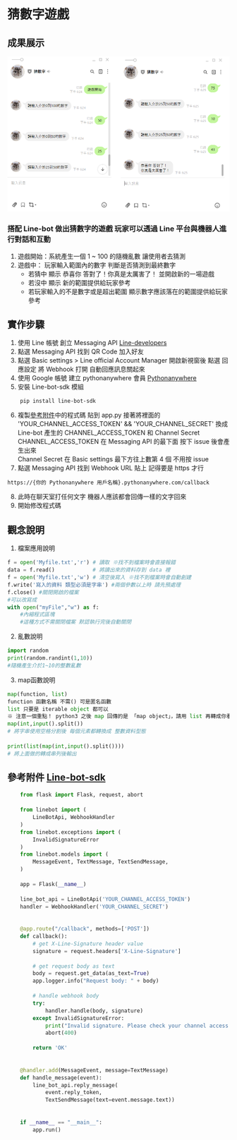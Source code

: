 # 猜數字遊戲

## 成果展示
![終極密碼](achievement.png)
### 搭配 Line-bot 做出猜數字的遊戲 玩家可以透過 Line 平台與機器人進行對話和互動
1. 遊戲開始：系統產生一個 1 ~ 100 的隨機亂數 讓使用者去猜測
2. 遊戲中： 玩家輸入範圍內的數字 判斷是否猜測到最終數字
    * 若猜中 顯示 恭喜你 答對了！你真是太厲害了！ 並開啟新的一場遊戲
    * 若沒中 顯示 新的範圍提供給玩家參考
    * 若玩家輸入的不是數字或是超出範圍 顯示數字應該落在的範圍提供給玩家參考

## 實作步驟
1. 使用 Line 帳號 創立 Messaging API [Line-developers](https://developers.line.biz/zh-hant/)
2. 點選 Messaging API 找到 QR Code 加入好友
3. 點選 Basic settings > Line official Account Manager 開啟新視窗後 點選 回應設定 將 Webhook 打開 自動回應訊息關起來
4. 使用 Google 帳號 建立 pythonanywhere 會員 [Pythonanywhere](https://www.pythonanywhere.com/)
5. 安裝 Line-bot-sdk 模組
```
    pip install line-bot-sdk
```
6. 複製[參考附件](#參考附件-line-bot-sdk)中的程式碼 貼到 app.py 接著將裡面的 'YOUR_CHANNEL_ACCESS_TOKEN' && 'YOUR_CHANNEL_SECRET' 換成 Line-bot 產生的 CHANNEL_ACCESS_TOKEN 和 Channel Secret   
CHANNEL_ACCESS_TOKEN 在 Messaging API 的最下面 按下 issue 後會產生出來  
Channel Secret 在 Basic settings 最下方往上數第 4 個 不用按 issue
7. 點選 Messaging API 找到 Webhook URL 貼上 記得要是 https 才行
``` 
https://{你的 Pythonanywhere 用戶名稱}.pythonanywhere.com/callback
```
8. 此時在聊天室打任何文字 機器人應該都會回傳一樣的文字回來
9. 開始修改程式碼

## 觀念說明
1. 檔案應用說明
``` python
f = open('Myfile.txt','r') # 讀取 ※找不到檔案時會直接報錯
data = f.read()            # 將讀出來的資料存到 data 裡
f = open('Myfile.txt','w') # 清空後寫入 ※找不到檔案時會自動創建
f.write('寫入的資料 類型必須是字串') #兩個參數以上時 請先預處理
f.close() #關閉開啟的檔案
#可以改寫成
with open("myFile","w") as f:
    #內縮程式區塊
    #這種方式不需關閉檔案 默認執行完後自動關閉
```
2. 亂數說明
``` python
import random
print(random.randint(1,10))
#隨機產生介於1~10的整數亂數
```
3. map函數說明
``` python
map(function, list)
function 函數名稱 不需() 可是匿名函數
list 只要是 iterable object 都可以
※ 注意一個重點！ python3 之後 map 回傳的是 「map object」，請用 list 再轉成你看得懂的型態
map(int,input().split())
# 將字串使用空格分割後 每個元素都轉換成 整數資料型態

print(list(map(int,input().split())))
# 將上面做的轉成串列後輸出
```

## 參考附件 [Line-bot-sdk](https://github.com/line/line-bot-sdk-python)
``` python 
    from flask import Flask, request, abort

    from linebot import (
        LineBotApi, WebhookHandler
    )
    from linebot.exceptions import (
        InvalidSignatureError
    )
    from linebot.models import (
        MessageEvent, TextMessage, TextSendMessage,
    )

    app = Flask(__name__)

    line_bot_api = LineBotApi('YOUR_CHANNEL_ACCESS_TOKEN')
    handler = WebhookHandler('YOUR_CHANNEL_SECRET')


    @app.route("/callback", methods=['POST'])
    def callback():
        # get X-Line-Signature header value
        signature = request.headers['X-Line-Signature']

        # get request body as text
        body = request.get_data(as_text=True)
        app.logger.info("Request body: " + body)

        # handle webhook body
        try:
            handler.handle(body, signature)
        except InvalidSignatureError:
            print("Invalid signature. Please check your channel access token/channel secret.")
            abort(400)

        return 'OK'


    @handler.add(MessageEvent, message=TextMessage)
    def handle_message(event):
        line_bot_api.reply_message(
            event.reply_token,
            TextSendMessage(text=event.message.text))


    if __name__ == "__main__":
        app.run()
```

